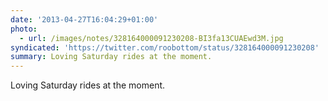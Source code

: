 ```yaml
---
date: '2013-04-27T16:04:29+01:00'
photo:
  - url: /images/notes/328164000091230208-BI3fa13CUAEwd3M.jpg
syndicated: 'https://twitter.com/roobottom/status/328164000091230208'
summary: Loving Saturday rides at the moment.
---
```

Loving Saturday rides at the moment. 

